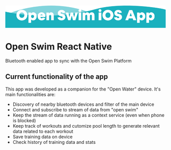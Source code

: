 
![Header](https://github.com/regenhans/open_swim_react_native/blob/master/img/github.png)

# Open Swim React Native
Bluetooth enabled app to sync with the Open Swim Platform

## Current functionality of the app

This app was developed as a companion for the "Open Water" device. It's main functionalities are:

* Discovery of nearby bluetooth devices and filter of the main device
* Connect and subscribe to stream of data from "open swim"
* Keep the stream of data running as a context service (even when phone is blocked)
* Keep track of workouts and cutomize pool length to generate relevant data related to each workout
* Save training data on device
* Check history of training data and stats
